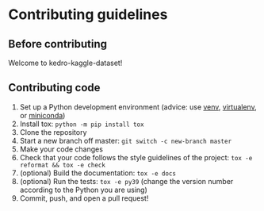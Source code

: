 # Contributing guidelines

## Before contributing

Welcome to kedro-kaggle-dataset!

## Contributing code

1. Set up a Python development environment
   (advice: use [venv](https://docs.python.org/3/library/venv.html),
   [virtualenv](https://virtualenv.pypa.io/), or [miniconda](https://docs.conda.io/en/latest/miniconda.html))
2. Install tox: `python -m pip install tox`
3. Clone the repository
4. Start a new branch off master: `git switch -c new-branch master`
5. Make your code changes
6. Check that your code follows the style guidelines of the project: `tox -e reformat && tox -e check`
7. (optional) Build the documentation: `tox -e docs`
8. (optional) Run the tests: `tox -e py39`
   (change the version number according to the Python you are using)
9. Commit, push, and open a pull request!
